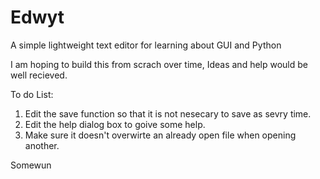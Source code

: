 # Edwyt

A simple lightweight text editor for learning about GUI and Python

I am hoping to build this from scrach over time, Ideas and help would be well recieved.

To do List:

1) Edit the save function so that it is not nesecary to save as sevry time.
2) Edit the help dialog box to goive some help.
3) Make sure it doesn't overwirte an already open file when opening another.


Somewun
